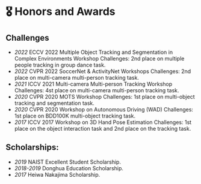# 🎖 Honors and Awards
## Challenges
- *2022* ECCV 2022 Multiple Object Tracking and Segmentation in Complex Environments Workshop Challenges: 2nd place on multiple people tracking in group dance task.
- *2022* CVPR 2022 SoccerNet & ActivityNet Workshops Challenges: 2nd place on multi-camera multi-person tracking task.
- *2021* ICCV 2021 Multi-camera Multi-person Tracking Workshop Challenges: 4st place on multi-camera multi-person tracking task.
- *2020* CVPR 2020 MOTS Workshop Challenges: 1st place on multi-object tracking and segmentation task.
- *2020* CVPR 2020 Workshop on Autonomous Driving (WAD) Challenges: 1st place on BDD100K multi-object tracking task.
- *2017* ICCV 2017 Workshop on 3D Hand Pose Estimation Challenges: 1st place on the object interaction task and 2nd place on the tracking task.
## Scholarships:
- *2019* NAIST Excellent Student Scholarship.
- *2018-2019* Donghua Education Scholarship.
- *2017* Heiwa Nakajima Scholarship.
